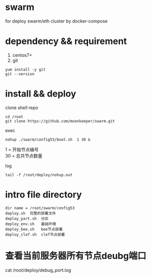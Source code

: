 # swarm
for deploy swarm/eth cluster by docker-compose


# dependency && requirement
1. centos7+
2. git 

```
yum install -y git
git --version
```

# install && deploy

clone shell repo
```
cd /root
git clone https://github.com/moonkeeper/swarm.git  

```

exec
```
nohup ./swarm/config53/boot.sh  1 30 &
```
1 = 开始节点编号  
30 = 总共节点数量  

log
```
tail -f /root/deploy/nohup.out
```


# intro file directory 
```
dir name = /root/swarm/config53
deploy.sh  完整的部署文件
deploy_part.sh  分区
deploy_env.sh   基础环境
deploy_bee.sh   bee节点部署
deploy_clef.sh  clef节点部署
```

# 查看当前服务器所有节点deubg端口
cat /root/deploy/debug_port.log



